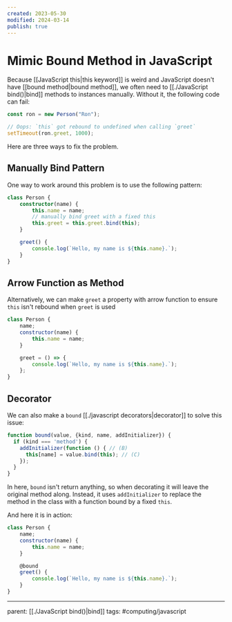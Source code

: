 ```yaml
---
created: 2023-05-30
modified: 2024-03-14
publish: true
---
```


# Mimic Bound Method in JavaScript

Because [[JavaScript this|this keyword]] is weird and JavaScript doesn't have [[bound method|bound method]], we often need to [[./JavaScript bind()|bind]] methods to instances manually. Without it, the following code can fail:

```javascript
const ron = new Person("Ron");

// Oops: `this` got rebound to undefined when calling `greet`
setTimeout(ron.greet, 1000);
```

Here are three ways to fix the problem.

## Manually Bind Pattern
One way to work around this problem is to use the following pattern:
```typescript
class Person {
    constructor(name) {
        this.name = name;
        // manually bind greet with a fixed this
        this.greet = this.greet.bind(this);
    }

    greet() {
        console.log(`Hello, my name is ${this.name}.`);
    }
}
```

## Arrow Function as Method
Alternatively, we can make `greet` a property with arrow function to ensure `this` isn't rebound when `greet` is used
```javascript
class Person {
    name;
    constructor(name) {
        this.name = name;
    }

    greet = () => {
        console.log(`Hello, my name is ${this.name}.`);
    };
}
```

## Decorator
We can also make a `bound` [[./javascript decorators|decorator]] to solve this issue:
```js
function bound(value, {kind, name, addInitializer}) {
  if (kind === 'method') {
    addInitializer(function () { // (B)
      this[name] = value.bind(this); // (C)
    });
  }
}
```
In here, `bound` isn't return anything, so when decorating it will leave the original method along. Instead, it uses `addInitializer` to replace the method in the class with a function bound by a fixed `this`.

And here it is in action:
```javascript
class Person {
    name;
    constructor(name) {
        this.name = name;
    }

    @bound
    greet() {
        console.log(`Hello, my name is ${this.name}.`);
    }
}
```

---
parent: [[./JavaScript bind()|bind]]
tags: #computing/javascript